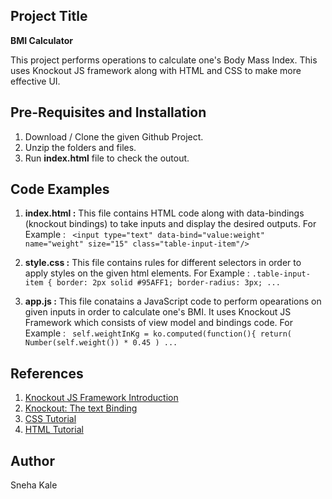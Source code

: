 ## Project Title
**BMI Calculator**

This project performs operations to calculate one's Body Mass Index. This uses Knockout JS framework along with HTML and CSS to make more effective UI. 

## Pre-Requisites and Installation
1. Download / Clone the given Github Project.
2. Unzip the folders and files.
3. Run **index.html** file to check the outout.

## Code Examples 
1. **index.html :** 
This file contains HTML code along with data-bindings (knockout bindings) to take inputs and display the desired outputs.
For Example : ` <input type="text" data-bind="value:weight" name="weight" size="15"
              class="table-input-item"/>`

2. **style.css :** 
This file contains rules for different selectors in order to apply styles on the given html elements.
For Example : `.table-input-item {
  border: 2px solid #95AFF1;
  border-radius: 3px; ...`

3. **app.js :** 
This file conatains a JavaScript code to perform opearations on given inputs in order to calculate one's BMI. It uses Knockout JS Framework which consists of view model and bindings code.
For Example : ` self.weightInKg = ko.computed(function(){
    return(
      Number(self.weight()) * 0.45
    ) ...`

## References
1. [Knockout JS Framework Introduction](https://knockoutjs.com/documentation/introduction.html)
2. [Knockout: The text Binding](https://knockoutjs.com/documentation/text-binding.html)
3. [CSS Tutorial](https://www.w3schools.com/css/)
4. [HTML Tutorial](https://www.w3schools.com/html/)

## Author
Sneha Kale
